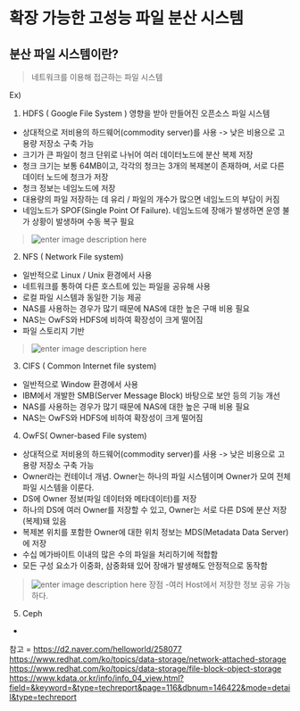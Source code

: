 
# 확장 가능한 고성능 파일 분산 시스템

## 분산 파일 시스템이란?
>네트워크를 이용해 접근하는 파일 시스템

Ex) 
1. HDFS ( Google File System ) 영향을 받아 만들어진 오픈소스 파일 시스템
- 상대적으로 저비용의 하드웨어(commodity server)를 사용 -> 낮은 비용으로 고용량 저장소 구축 가능	
-   크기가 큰 파일이 청크 단위로 나뉘어 여러 데이터노드에 분산 복제 저장
-   청크 크기는 보통 64MB이고, 각각의 청크는 3개의 복제본이 존재하며, 서로 다른 데이터 노드에 청크가 저장
-   청크 정보는 네임노드에 저장
-   대용량의 파일 저장하는 데 유리 / 파일의 개수가 많으면 네임노드의 부담이 커짐
-   네임노드가 SPOF(Single Point Of Failure). 네임노드에 장애가 발생하면 운영 불가 상황이 발생하며 수동 복구 필요
>![enter image description here](https://d2.naver.com/content/images/2015/06/helloworld-258077-3.png)
2. NFS ( Network File system)
- 일반적으로 Linux / Unix 환경에서 사용
- 네트워크를 통하여 다른 호스트에 있는 파일을 공유해 사용
- 로컬 파일 시스템과 동일한 기능 제공
- NAS를 사용하는 경우가 많기 때문에 NAS에 대한 높은 구매 비용 필요
- NAS는 OwFS와 HDFS에 비하여 확장성이 크게 떨어짐
- 파일 스토리지 기반
>![enter image description here](https://d2.naver.com/content/images/2015/06/helloworld-258077-1.png)
3. CIFS ( Common Internet file system)
- 일반적으로 Window 환경에서 사용
- IBM에서 개발한 SMB(Server Message Block) 바탕으로 보안 등의 기능 개선
-  NAS를 사용하는 경우가 많기 때문에 NAS에 대한 높은 구매 비용 필요
- NAS는 OwFS와 HDFS에 비하여 확장성이 크게 떨어짐
4. OwFS( Owner-based File system)
- 상대적으로 저비용의 하드웨어(commodity server)를 사용 -> 낮은 비용으로 고용량 저장소 구축 가능
-  Owner라는 컨테이너 개념. Owner는 하나의 파일 시스템이며 Owner가 모여 전체 파일 시스템을 이룬다.
-   DS에 Owner 정보(파일 데이터와 메타데이터)를 저장
-   하나의 DS에 여러 Owner를 저장할 수 있고, Owner는 서로 다른 DS에 분산 저장(복제)돼 있음
-   복제본 위치를 포함한 Owner에 대한 위치 정보는 MDS(Metadata Data Server)에 저장
-   수십 메가바이트 이내의 많은 수의 파일을 처리하기에 적합함
-   모든 구성 요소가 이중화, 삼중화돼 있어 장애가 발생해도 안정적으로 동작함
>![enter image description here](https://d2.naver.com/content/images/2015/06/helloworld-258077-2.png)
장점
-여러 Host에서 저장한 정보 공유 가능하다.

5. Ceph
-
참고  = https://d2.naver.com/helloworld/258077
https://www.redhat.com/ko/topics/data-storage/network-attached-storage
https://www.redhat.com/ko/topics/data-storage/file-block-object-storage
https://www.kdata.or.kr/info/info_04_view.html?field=&keyword=&type=techreport&page=116&dbnum=146422&mode=detail&type=techreport